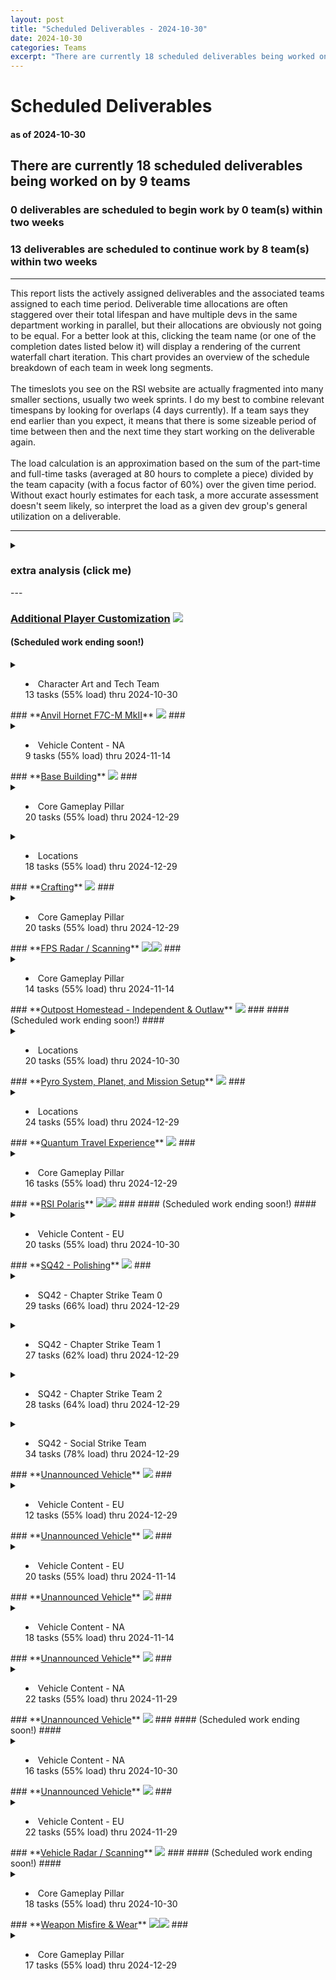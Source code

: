 ```yaml
---  
layout: post  
title: "Scheduled Deliverables - 2024-10-30"  
date: 2024-10-30  
categories: Teams  
excerpt: "There are currently 18 scheduled deliverables being worked on by 9 teams"  
---  
```

  
# Scheduled Deliverables #  
#### as of 2024-10-30 ####  
## There are currently 18 scheduled deliverables being worked on by 9 teams ##  
### 0 deliverables are scheduled to begin work by 0 team(s) within two weeks ###  
### 13 deliverables are scheduled to continue work by 8 team(s) within two weeks ###  
---  
This report lists the actively assigned deliverables and the associated teams assigned to each time period. Deliverable time allocations are often staggered over their total lifespan and have multiple devs in the same department working in parallel, but their allocations are obviously not going to be equal. For a better look at this, clicking the team name (or one of the completion dates listed below it) will display a rendering of the current waterfall chart iteration. This chart provides an overview of the schedule breakdown of each team in week long segments. <br/><br/> The timeslots you see on the RSI website are actually fragmented into many smaller sections, usually two week sprints. I do my best to combine relevant timespans by looking for overlaps (4 days currently). If a team says they end earlier than you expect, it means that there is some sizeable period of time between then and the next time they start working on the deliverable again. <br/><br/> The load calculation is an approximation based on the sum of the part-time and full-time tasks (averaged at 80 hours to complete a piece) divided by the team capacity (with a focus factor of 60%) over the given time period. Without exact hourly estimates for each task, a more accurate assessment doesn't seem likely, so interpret the load as a given dev group's general utilization on a deliverable.  
  
---  
<details><summary><h3>extra analysis (click me)</h3></summary><br/>  
There are 22 assignments scheduled to work on 18 observable deliverables. Of those deliverables, 6%
are for SQ42 exclusively. 17% of deliverables are shared between both projects. <br/><br/>  
  
5 deliverable(s) are not currently scheduled to continue work after this sprint:  
<ul>  
<li> <a href="https://robertsspaceindustries.com/roadmap/progress-tracker/deliverables/15f6ge2syfkdm" target="_blank">Additional Player Customization</a> <span><img src="https://robertsspaceindustries.com/media/b9ka4ohfxyb1kr/source/StarCitizen_Square_LargeTrademark_White_Transparent.png"/></span></li>  
  
<li> <a href="https://robertsspaceindustries.com/roadmap/progress-tracker/deliverables/2l41u7q012cwc" target="_blank">Outpost Homestead - Independent & Outlaw</a> <span><img src="https://robertsspaceindustries.com/media/b9ka4ohfxyb1kr/source/StarCitizen_Square_LargeTrademark_White_Transparent.png"/></span></li>  
  
<li> <a href="https://robertsspaceindustries.com/roadmap/progress-tracker/deliverables/slwazervdidy3" target="_blank">RSI Polaris</a> <span><img src="https://robertsspaceindustries.com/media/b9ka4ohfxyb1kr/source/StarCitizen_Square_LargeTrademark_White_Transparent.png"/></span><span><img src="https://robertsspaceindustries.com/media/z2vo2a613vja6r/source/Squadron42_White_Reserved_Transparent.png"/></span></li>  
  
<li> <a href="https://robertsspaceindustries.com/roadmap/progress-tracker/deliverables/s7k9ionu3d8sm" target="_blank">Unannounced Vehicle</a> <span><img src="https://robertsspaceindustries.com/media/b9ka4ohfxyb1kr/source/StarCitizen_Square_LargeTrademark_White_Transparent.png"/></span></li>  
  
<li> <a href="https://robertsspaceindustries.com/roadmap/progress-tracker/deliverables/17u0152mdscfl" target="_blank">Vehicle Radar / Scanning</a> <span><img src="https://robertsspaceindustries.com/media/b9ka4ohfxyb1kr/source/StarCitizen_Square_LargeTrademark_White_Transparent.png"/></span></li>  
</ul>Below are the time breakdowns for each team:  
<ul><li><a href="https://robertsspaceindustries.com/roadmap/progress-tracker/teams/ulnu61lw318g9" target="_blank">Character Art and Tech Team</a><br/>100% part-time with 13 task(s) scheduled, all of which are for SC</li>  
<li><a href="https://robertsspaceindustries.com/roadmap/progress-tracker/teams/1c850iiky2jt1" target="_blank">Core Gameplay Pillar</a><br/>100% part-time with 105 task(s) scheduled, 25% of which are for SQ42</li>  
<li><a href="https://robertsspaceindustries.com/roadmap/progress-tracker/teams/01h1s4mfven02" target="_blank">Locations</a><br/>100% part-time with 62 task(s) scheduled, all of which are for SC</li>  
<li><a href="https://robertsspaceindustries.com/roadmap/progress-tracker/teams/i7f5p1e2hwss0" target="_blank">SQ42 - Chapter Strike Team 0</a><br/>100% part-time with 29 task(s) scheduled, all of which are for SQ42</li>  
<li><a href="https://robertsspaceindustries.com/roadmap/progress-tracker/teams/m91zdu00c6tl4" target="_blank">SQ42 - Chapter Strike Team 1</a><br/>100% part-time with 27 task(s) scheduled, all of which are for SQ42</li>  
<li><a href="https://robertsspaceindustries.com/roadmap/progress-tracker/teams/uisf89q62waa8" target="_blank">SQ42 - Chapter Strike Team 2</a><br/>100% part-time with 28 task(s) scheduled, all of which are for SQ42</li>  
<li><a href="https://robertsspaceindustries.com/roadmap/progress-tracker/teams/306n2vtgdze0g" target="_blank">SQ42 - Social Strike Team</a><br/>100% part-time with 34 task(s) scheduled, all of which are for SQ42</li>  
<li><a href="https://robertsspaceindustries.com/roadmap/progress-tracker/teams/0dis7eb2ffkpp" target="_blank">Vehicle Content - EU</a><br/>100% part-time with 74 task(s) scheduled, 20% of which are for SQ42</li>  
<li><a href="https://robertsspaceindustries.com/roadmap/progress-tracker/teams/4f8h51nt6dsf9" target="_blank">Vehicle Content - NA</a><br/>100% part-time with 65 task(s) scheduled, all of which are for SC</li>  
</ul></details>---  
  
### **<a href="https://robertsspaceindustries.com/roadmap/progress-tracker/deliverables/15f6ge2syfkdm" target="_blank">Additional Player Customization</a>** <span><img src="https://robertsspaceindustries.com/media/b9ka4ohfxyb1kr/source/StarCitizen_Square_LargeTrademark_White_Transparent.png"/></span> ###  
#### (Scheduled work ending soon!) ####  
<details><summary><ul><li>Character Art and Tech Team <br/>
13 tasks (55% load) thru 2024-10-30<br/>
</li></ul></summary><p>..............................~~~~~~~~~~~~~~~~~~.~~~~~~~~~~~~~~~~~~~~~.~~~~~~~~~~~~~~~|~................</p></details>  
### **<a href="https://robertsspaceindustries.com/roadmap/progress-tracker/deliverables/mp3duqrrwe5y9" target="_blank">Anvil Hornet F7C-M MkII</a>** <span><img src="https://robertsspaceindustries.com/media/b9ka4ohfxyb1kr/source/StarCitizen_Square_LargeTrademark_White_Transparent.png"/></span> ###  
<details><summary><ul><li>Vehicle Content - NA <br/>
9 tasks (55% load) thru 2024-11-14<br/>
</li></ul></summary><p>....................................................~~~~~~~~~~~~~~~~~~.~~~~~~~~~~~~~~~|~~~~~............</p></details>  
### **<a href="https://robertsspaceindustries.com/roadmap/progress-tracker/deliverables/6axaiqypqowz9" target="_blank">Base Building</a>** <span><img src="https://robertsspaceindustries.com/media/b9ka4ohfxyb1kr/source/StarCitizen_Square_LargeTrademark_White_Transparent.png"/></span> ###  
<details><summary><ul><li>Core Gameplay Pillar <br/>
20 tasks (55% load) thru 2024-12-29<br/>
</li></ul></summary><p>................~~~~~~~~~~~~~~~~~~~~~~~~~~~~~~~~.~~~~~~~~~~~~~~~~~~~~~.~~~~~~~~~~~~~~~|~~~~~~~~~.~~~~~~~</p></details>  
<details><summary><ul><li>Locations <br/>
18 tasks (55% load) thru 2024-12-29<br/>
</li></ul></summary><p>..........................~~~~~~~~~~~~~~~~~~~~~~.~~~~~~~~~~~~~~~~~~~~~.~~~~~~~~~~~~~~~|~~~~~~~~~.~~~~~~~</p></details>  
### **<a href="https://robertsspaceindustries.com/roadmap/progress-tracker/deliverables/nu4ywk96y2sv2" target="_blank">Crafting</a>** <span><img src="https://robertsspaceindustries.com/media/b9ka4ohfxyb1kr/source/StarCitizen_Square_LargeTrademark_White_Transparent.png"/></span> ###  
<details><summary><ul><li>Core Gameplay Pillar <br/>
20 tasks (55% load) thru 2024-12-29<br/>
</li></ul></summary><p>~~~~~...........~~~~~~~~~~~~~~~~~~~~~~~~~~~~~~~~.~~~~~~~~~~~~~~~~~~~~~.~~~~~~~~~~~~~~~|~~~~~~~~~.~~~~~~~</p></details>  
### **<a href="https://robertsspaceindustries.com/roadmap/progress-tracker/deliverables/47hp2kkju0ane" target="_blank">FPS Radar / Scanning</a>** <span><img src="https://robertsspaceindustries.com/media/b9ka4ohfxyb1kr/source/StarCitizen_Square_LargeTrademark_White_Transparent.png"/></span><span><img src="https://robertsspaceindustries.com/media/z2vo2a613vja6r/source/Squadron42_White_Reserved_Transparent.png"/></span> ###  
<details><summary><ul><li>Core Gameplay Pillar <br/>
14 tasks (55% load) thru 2024-11-14<br/>
</li></ul></summary><p>..............................~~~~~~~~~~~~~~~~~~.~~~~~~~~~~~~~~~~~~~~~.~~~~~~~~~~~~~~~|~~~~~............</p></details>  
### **<a href="https://robertsspaceindustries.com/roadmap/progress-tracker/deliverables/2l41u7q012cwc" target="_blank">Outpost Homestead - Independent & Outlaw</a>** <span><img src="https://robertsspaceindustries.com/media/b9ka4ohfxyb1kr/source/StarCitizen_Square_LargeTrademark_White_Transparent.png"/></span> ###  
#### (Scheduled work ending soon!) ####  
<details><summary><ul><li>Locations <br/>
20 tasks (55% load) thru 2024-10-30<br/>
</li></ul></summary><p>~~~~~~~~~~~~~~~~~~~~~~~~~~~~~~~~~~~~~~~~~~~~~~~~.~~~~~~~~~~~~~~~~~~~~~.~~~~~~~~~~~~~~~|~................</p></details>  
### **<a href="https://robertsspaceindustries.com/roadmap/progress-tracker/deliverables/zyh810y2atgf6" target="_blank">Pyro System, Planet, and Mission Setup</a>** <span><img src="https://robertsspaceindustries.com/media/b9ka4ohfxyb1kr/source/StarCitizen_Square_LargeTrademark_White_Transparent.png"/></span> ###  
<details><summary><ul><li>Locations <br/>
24 tasks (55% load) thru 2024-12-29<br/>
</li></ul></summary><p>~~~~~~~~~~~~~~~~~~~~~~~~~~~~~~~~~~~~~~~~~~~~~~~~.~~~~~~~~~~~~~~~~~~~~~.~~~~~~~~~~~~~~~|~~~~~~~~~.~~~~~~~</p></details>  
### **<a href="https://robertsspaceindustries.com/roadmap/progress-tracker/deliverables/ffao511sfca0t" target="_blank">Quantum Travel Experience</a>** <span><img src="https://robertsspaceindustries.com/media/b9ka4ohfxyb1kr/source/StarCitizen_Square_LargeTrademark_White_Transparent.png"/></span> ###  
<details><summary><ul><li>Core Gameplay Pillar <br/>
16 tasks (55% load) thru 2024-12-29<br/>
</li></ul></summary><p>..................................~~~~~~~~~~~~~~.~~~~~~~~~~~~~~~~~~~~~.~~~~~~~~~~~~~~~|~~~~~~~~~.~~~~~~~</p></details>  
### **<a href="https://robertsspaceindustries.com/roadmap/progress-tracker/deliverables/slwazervdidy3" target="_blank">RSI Polaris</a>** <span><img src="https://robertsspaceindustries.com/media/b9ka4ohfxyb1kr/source/StarCitizen_Square_LargeTrademark_White_Transparent.png"/></span><span><img src="https://robertsspaceindustries.com/media/z2vo2a613vja6r/source/Squadron42_White_Reserved_Transparent.png"/></span> ###  
#### (Scheduled work ending soon!) ####  
<details><summary><ul><li>Vehicle Content - EU <br/>
20 tasks (55% load) thru 2024-10-30<br/>
</li></ul></summary><p>~~~~~~~~~~~~~~~~~~~~~~~~~~~~~~~~~~~~~~~~~~~~~~~~.~~~~~~~~~~~~~~~~~~~~~.~~~~~~~~~~~~~~~|~................</p></details>  
### **<a href="https://robertsspaceindustries.com/roadmap/progress-tracker/deliverables/573yzvdrzbfa9" target="_blank">SQ42 - Polishing</a>** <span><img src="https://robertsspaceindustries.com/media/z2vo2a613vja6r/source/Squadron42_White_Reserved_Transparent.png"/></span> ###  
<details><summary><ul><li>SQ42 - Chapter Strike Team 0 <br/>
29 tasks (66% load) thru 2024-12-29<br/>
</li></ul></summary><p>~~~~~~~~~~~~~~~~~~~~~~~~~~~~~~~~~~~~~~~~~~~~~~~~.~~~~~~~~~~~~~~~~~~~~~.~~~~~~~~~~~~~~~|~~~~~~~~~.~~~~~~~</p></details>  
<details><summary><ul><li>SQ42 - Chapter Strike Team 1 <br/>
27 tasks (62% load) thru 2024-12-29<br/>
</li></ul></summary><p>~~~~~~~~~~~~~~~~~~~~~~~~~~~~~~~~~~~~~~~~~~~~~~~~.~~~~~~~~~~~~~~~~~~~~~.~~~~~~~~~~~~~~~|~~~~~~~~~.~~~~~~~</p></details>  
<details><summary><ul><li>SQ42 - Chapter Strike Team 2 <br/>
28 tasks (64% load) thru 2024-12-29<br/>
</li></ul></summary><p>~~~~~~~~~~~~~~~~~~~~~~~~~~~~~~~~~~~~~~~~~~~~~~~~.~~~~~~~~~~~~~~~~~~~~~.~~~~~~~~~~~~~~~|~~~~~~~~~.~~~~~~~</p></details>  
<details><summary><ul><li>SQ42 - Social Strike Team <br/>
34 tasks (78% load) thru 2024-12-29<br/>
</li></ul></summary><p>~~~~~~~~~~~~~~~~~~~~~~~~~~~~~~~~~~~~~~~~~~~~~~~~.~~~~~~~~~~~~~~~~~~~~~.~~~~~~~~~~~~~~~|~~~~~~~~~.~~~~~~~</p></details>  
### **<a href="https://robertsspaceindustries.com/roadmap/progress-tracker/deliverables/mnc6czps3auwg" target="_blank">Unannounced Vehicle</a>** <span><img src="https://robertsspaceindustries.com/media/b9ka4ohfxyb1kr/source/StarCitizen_Square_LargeTrademark_White_Transparent.png"/></span> ###  
<details><summary><ul><li>Vehicle Content - EU <br/>
12 tasks (55% load) thru 2024-12-29<br/>
</li></ul></summary><p>....................................................~~~~~~~~~~~~~~~~~~.~~~~~~~~~~~~~~~|~~~~~~~~~.~~~~~~~</p></details>  
### **<a href="https://robertsspaceindustries.com/roadmap/progress-tracker/deliverables/lzn16b7qd0t7z" target="_blank">Unannounced Vehicle</a>** <span><img src="https://robertsspaceindustries.com/media/b9ka4ohfxyb1kr/source/StarCitizen_Square_LargeTrademark_White_Transparent.png"/></span> ###  
<details><summary><ul><li>Vehicle Content - EU <br/>
20 tasks (55% load) thru 2024-11-14<br/>
</li></ul></summary><p>....~~~~~~~~~~~~~~~~~~~~~~~~~~~~~~~~~~~~~~~~~~~~.~~~~~~~~~~~~~~~~~~~~~.~~~~~~~~~~~~~~~|~~~~~............</p></details>  
### **<a href="https://robertsspaceindustries.com/roadmap/progress-tracker/deliverables/dlykvlsvs9uot" target="_blank">Unannounced Vehicle</a>** <span><img src="https://robertsspaceindustries.com/media/b9ka4ohfxyb1kr/source/StarCitizen_Square_LargeTrademark_White_Transparent.png"/></span> ###  
<details><summary><ul><li>Vehicle Content - NA <br/>
18 tasks (55% load) thru 2024-11-14<br/>
</li></ul></summary><p>............~~~~~~~~~~~~~~~~~~~~~~~~~~~~~~~~~~~~.~~~~~~~~~~~~~~~~~~~~~.~~~~~~~~~~~~~~~|~~~~~............</p></details>  
### **<a href="https://robertsspaceindustries.com/roadmap/progress-tracker/deliverables/clw0reoq6t8p2" target="_blank">Unannounced Vehicle</a>** <span><img src="https://robertsspaceindustries.com/media/b9ka4ohfxyb1kr/source/StarCitizen_Square_LargeTrademark_White_Transparent.png"/></span> ###  
<details><summary><ul><li>Vehicle Content - NA <br/>
22 tasks (55% load) thru 2024-11-29<br/>
</li></ul></summary><p>~~~~~~~~~~~~~~~~~~~~~~~~~~~~~~~~~~~~~~~~~~~~~~~~.~~~~~~~~~~~~~~~~~~~~~.~~~~~~~~~~~~~~~|~~~~~~~~~........</p></details>  
### **<a href="https://robertsspaceindustries.com/roadmap/progress-tracker/deliverables/s7k9ionu3d8sm" target="_blank">Unannounced Vehicle</a>** <span><img src="https://robertsspaceindustries.com/media/b9ka4ohfxyb1kr/source/StarCitizen_Square_LargeTrademark_White_Transparent.png"/></span> ###  
#### (Scheduled work ending soon!) ####  
<details><summary><ul><li>Vehicle Content - NA <br/>
16 tasks (55% load) thru 2024-10-30<br/>
</li></ul></summary><p>................~~~~~~~~~~~~~~~~~~~~~~~~~~~~~~~~.~~~~~~~~~~~~~~~~~~~~~.~~~~~~~~~~~~~~~|~................</p></details>  
### **<a href="https://robertsspaceindustries.com/roadmap/progress-tracker/deliverables/26dgmefoyrrvx" target="_blank">Unannounced Vehicle</a>** <span><img src="https://robertsspaceindustries.com/media/b9ka4ohfxyb1kr/source/StarCitizen_Square_LargeTrademark_White_Transparent.png"/></span> ###  
<details><summary><ul><li>Vehicle Content - EU <br/>
22 tasks (55% load) thru 2024-11-29<br/>
</li></ul></summary><p>~~~~~~~~~~~~~~~~~~~~~~~~~~~~~~~~~~~~~~~~~~~~~~~~.~~~~~~~~~~~~~~~~~~~~~.~~~~~~~~~~~~~~~|~~~~~~~~~........</p></details>  
### **<a href="https://robertsspaceindustries.com/roadmap/progress-tracker/deliverables/17u0152mdscfl" target="_blank">Vehicle Radar / Scanning</a>** <span><img src="https://robertsspaceindustries.com/media/b9ka4ohfxyb1kr/source/StarCitizen_Square_LargeTrademark_White_Transparent.png"/></span> ###  
#### (Scheduled work ending soon!) ####  
<details><summary><ul><li>Core Gameplay Pillar <br/>
18 tasks (55% load) thru 2024-10-30<br/>
</li></ul></summary><p>........~~~~~~~~~~~~~~~~~~~~~~~~~~~~~~~~~~~~~~~~.~~~~~~~~~~~~~~~~~~~~~.~~~~~~~~~~~~~~~|~................</p></details>  
### **<a href="https://robertsspaceindustries.com/roadmap/progress-tracker/deliverables/te5cczjgx79dq" target="_blank">Weapon Misfire & Wear</a>** <span><img src="https://robertsspaceindustries.com/media/b9ka4ohfxyb1kr/source/StarCitizen_Square_LargeTrademark_White_Transparent.png"/></span><span><img src="https://robertsspaceindustries.com/media/z2vo2a613vja6r/source/Squadron42_White_Reserved_Transparent.png"/></span> ###  
<details><summary><ul><li>Core Gameplay Pillar <br/>
17 tasks (55% load) thru 2024-12-29<br/>
</li></ul></summary><p>....~~~~~~~~~~~~~~~~~~~~~~~~..~~~~~~~~~~~~~~~~~~.~~~~~~~~~~~~~~~~~~~~~.~~~~~~~~~~~~~~~|~~~~~~~~~.~~~~~~~</p></details>